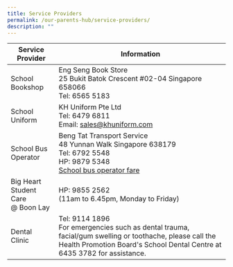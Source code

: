 ```yaml
---
title: Service Providers
permalink: /our-parents-hub/service-providers/
description: ""
---
```

| Service Provider | Information |
| -------- | -------- |
| School Bookshop | Eng Seng Book Store <br> 25 Bukit Batok Crescent #02-04 Singapore 658066 <br> Tel: 6565 5183 |
| School Uniform | KH Uniform Pte Ltd <br> Tel: 6479 6811 <br> Email: sales@khuniform.com |
|School Bus Operator | Beng Tat Transport Service <br> 48 Yunnan Walk Singapore 638179 <br> Tel: 6792 5548 <br> HP: 9879 5348 <br>[School bus operator fare](/files/copy%20of%20school%20bus%20fare.pdf) |
|Big Heart Student Care <br> @ Boon Lay | HP: 9855 2562 <br> (11am to 6.45pm, Monday to Friday) |
| Dental Clinic | Tel: 9114 1896 <br> For emergencies such as dental trauma, facial/gum swelling or toothache, please call the Health Promotion Board's School Dental Centre at 6435 3782 for assistance. |